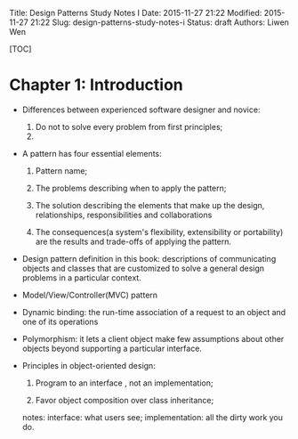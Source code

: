 Title: Design Patterns Study Notes I 
Date: 2015-11-27 21:22
Modified: 2015-11-27 21:22
Slug: design-patterns-study-notes-i
Status: draft
Authors: Liwen Wen

[TOC]

# Chapter 1: Introduction

* Differences between experienced software designer and novice:
    1. Do not to solve every problem from first principles;
    2. 

* A pattern has four essential elements:
  
   1. Pattern name;

   2. The problems describing when to apply the pattern;

   3. The solution describing the elements that make up the design, relationships, responsibilities and collaborations

   4. The consequences(a system's flexibility, extensibility or portability) are the results and trade-offs of applying the pattern. 

* Design pattern definition in this book: descriptions of communicating objects and classes that are customized to solve a general design problems in a particular context. 

* Model/View/Controller(MVC) pattern

* Dynamic binding: the run-time association of a request to an object and one of its operations

* Polymorphism: it lets a client object make few assumptions about other objects beyond supporting a particular interface. 

* Principles in object-oriented design: 

   1. Program to an interface , not an implementation;

   2. Favor object composition over class inheritance;

   notes: interface: what users see; implementation: all the dirty work you do. 
